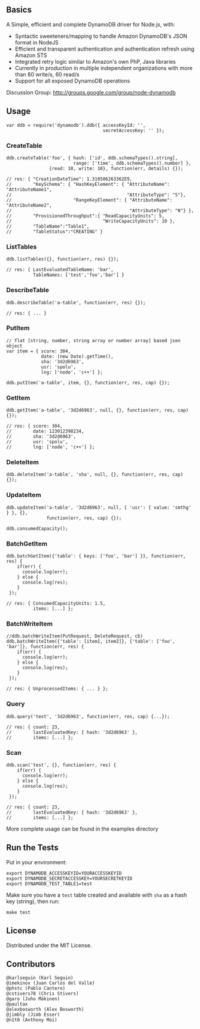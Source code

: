 ## Basics

A Simple, efficient and complete DynamoDB driver for Node.js, with:

- Syntactic sweeteners/mapping to handle Amazon DynamoDB's JSON format in NodeJS
- Efficient and transparent authentication and authentication refresh using Amazon STS
- Integrated retry logic similar to Amazon's own PhP, Java libraries
- Currently in production in multiple independent organizations with more than 80 write/s, 60 read/s
- Support for all exposed DynamoDB operations

Discussion Group: http://groups.google.com/group/node-dynamodb

## Usage

    var ddb = require('dynamodb').ddb({ accessKeyId: '',
                                        secretAccessKey: '' });

### CreateTable

    ddb.createTable('foo', { hash: ['id', ddb.schemaTypes().string],
                             range: ['time', ddb.schemaTypes().number] },
                    {read: 10, write: 10}, function(err, details) {});
                    
    // res: { "CreationDateTime": 1.310506263362E9,
    //        "KeySchema": { "HashKeyElement": { "AttributeName": "AttributeName1",
    //                                           "AttributeType": "S"},
    //                       "RangeKeyElement": { "AttributeName": "AttributeName2",
    //                                            "AttributeType": "N"} },
    //        "ProvisionedThroughput":{ "ReadCapacityUnits": 5,
    //                                  "WriteCapacityUnits": 10 },
    //        "TableName":"Table1",
    //        "TableStatus":"CREATING" }

### ListTables 

    ddb.listTables({}, function(err, res) {});
    
    // res: { LastEvaluatedTableName: 'bar',
              TableNames: ['test','foo','bar'] }

### DescribeTable

    ddb.describeTable('a-table', function(err, res) {});

    // res: { ... }

### PutItem

    // flat [string, number, string array or number array] based json object
    var item = { score: 304,
                 date: (new Date).getTime(),
                 sha: '3d2d6963',
                 usr: 'spolu',
                 lng: ['node', 'c++'] };

    ddb.putItem('a-table', item, {}, function(err, res, cap) {});

### GetItem

    ddb.getItem('a-table', '3d2d6963', null, {}, function(err, res, cap) {});
 
    // res: { score: 304,
    //        date: 123012398234,
    //        sha: '3d2d6963',
    //        usr: 'spolu',
    //        lng: ['node', 'c++'] };
    
### DeleteItem 

    ddb.deleteItem('a-table', 'sha', null, {}, function(err, res, cap) {});
    
### UpdateItem 

    ddb.updateItem('a-table', '3d2d6963', null, { 'usr': { value: 'smthg' } }, {},
                   function(err, res, cap) {});

    ddb.consumedCapacity();

### BatchGetItem

    ddb.batchGetItem({'table': { keys: ['foo', 'bar'] }}, function(err, res) {
        if(err) {
          console.log(err);
        } else {
          console.log(res);
        }
     });
    
    // res: { ConsumedCapacityUnits: 1.5,
              items: [...] };

### BatchWriteItem
    
    //ddb.batchWriteItem(PutRequest, DeleteRequest, cb)
    ddb.batchWriteItem({'table': [item1, item2]}, {'table': ['foo', 'bar']}, function(err, res) {
        if(err) {
          console.log(err);
        } else {
          console.log(res);
        }
     });
    
    // res: { UnprocessedItems: { ... } };

### Query          

    ddb.query('test', '3d2d6963', function(err, res, cap) {...});
    
    // res: { count: 23,
    //        lastEvaluatedKey: { hash: '3d2d6963' },
    //        items: [...] };

### Scan

    ddb.scan('test', {}, function(err, res) {
        if(err) {
          console.log(err);
        } else {
          console.log(res);
        }
     });
    
    // res: { count: 23,
    //        lastEvaluatedKey: { hash: '3d2d6963' },
    //        items: [...] };



More complete usage can be found in the examples directory

## Run the Tests

Put in your environment:

    export DYNAMODB_ACCESSKEYID=YOURACCESSKEYID
    export DYNAMODB_SECRETACCESSKEY=YOURSECRETKEYID
    export DYNAMODB_TEST_TABLE1=test

Make sure you have a `test` table created and available with `sha` as a hash key (string), then run:

    make test

## License

Distributed under the MIT License.

## Contributors

    @karlseguin (Karl Seguin)
    @imekinox (Juan Carlos del Valle)
    @phstc (Pablo Cantero)
    @cstivers78 (Chris Stivers)
    @garo (Juho Mäkinen)
    @paultax
    @alexbosworth (Alex Bosworth)
    @jimbly (Jimb Esser)
    @n1t0 (Anthony Moi)
